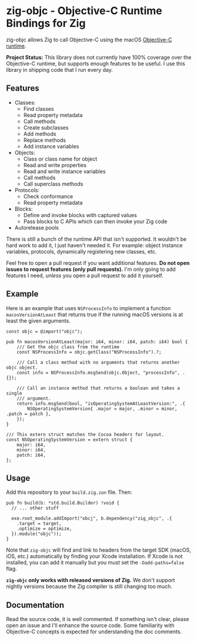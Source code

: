 # zig-objc - Objective-C Runtime Bindings for Zig

zig-objc allows Zig to call Objective-C using the macOS
[Objective-C runtime](https://developer.apple.com/documentation/objectivec/objective-c_runtime?language=objc).

**Project Status:** This library does not currently have 100% coverage over the Objective-C
runtime, but supports enough features to be useful. I use this library in
shipping code that I run every day.

## Features

  * Classes:
    - Find classes
    - Read property metadata
    - Call methods
    - Create subclasses
    - Add methods
    - Replace methods
    - Add instance variables
  * Objects:
    - Class or class name for object
    - Read and write properties
    - Read and write instance variables
    - Call methods
    - Call superclass methods
  * Protocols:
    - Check conformance
    - Read property metadata
  * Blocks:
    - Define and invoke blocks with captured values
    - Pass blocks to C APIs which can then invoke your Zig code
  * Autorelease pools

There is still a bunch of the runtime API that isn't supported. It wouldn't
be hard work to add it, I just haven't needed it. For example: object
instance variables, protocols, dynamically registering new classes, etc.

Feel free to open a pull request if you want additional features.
**Do not open issues to request features (only pull requests).** I'm
only going to add features I need, _unless_ you open a pull request to
add it yourself.

## Example

Here is an example that uses `NSProcessInfo` to implement a function
`macosVersionAtLeast` that returns true if the running macOS versions
is at least the given arguments.

```zig
const objc = @import("objc");

pub fn macosVersionAtLeast(major: i64, minor: i64, patch: i64) bool {
    /// Get the objc class from the runtime
    const NSProcessInfo = objc.getClass("NSProcessInfo").?;

    /// Call a class method with no arguments that returns another objc object.
    const info = NSProcessInfo.msgSend(objc.Object, "processInfo", .{});

    /// Call an instance method that returns a boolean and takes a single
    /// argument.
    return info.msgSend(bool, "isOperatingSystemAtLeastVersion:", .{
        NSOperatingSystemVersion{ .major = major, .minor = minor, .patch = patch },
    });
}

/// This extern struct matches the Cocoa headers for layout.
const NSOperatingSystemVersion = extern struct {
    major: i64,
    minor: i64,
    patch: i64,
};
```

## Usage

Add this repository to your `build.zig.zon` file. Then:

```zig
pub fn build(b: *std.build.Builder) !void {
  // ... other stuff

  exe.root_module.addImport("obcj", b.dependency("zig_objc", .{
    .target = target,
    .optimize = optimize,
  }).module("objc"));
}
```

Note that `zig-objc` will find and link to headers from the target SDK
(macOS, iOS, etc.) automatically by finding your Xcode installation. If
Xcode is not installed, you can add it manually but you must set the
`-Dadd-paths=false` flag.

**`zig-objc` only works with released versions of Zig.** We don't support
nightly versions because the Zig compiler is still changing too much.

## Documentation

Read the source code, it is well commented. If something isn't clear, please
open an issue and I'll enhance the source code. Some familiarity with
Objective-C concepts is expected for understanding the doc comments.
